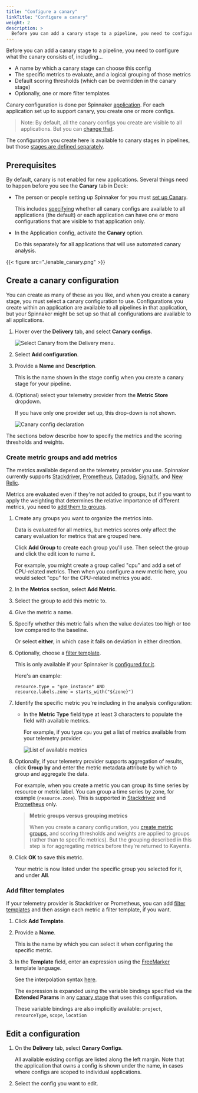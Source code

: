 ```yaml
---
title: "Configure a canary"
linkTitle: "Configure a canary"
weight: 2
description: >
  Before you can add a canary stage to a pipeline, you need to configure what the canary consists of.
---
```



Before you can add a canary stage to a pipeline, you need to configure what the
canary consists of, including...

* A name by which a canary stage can choose this config
* The specific metrics to evaluate, and a logical grouping of those metrics
* Default scoring thresholds (which can be overridden in the
canary stage)
* Optionally, one or more filter templates

Canary configuration is done per Spinnaker
[application](/concepts/#application). For each
application set up to support canary, you create one or more configs.

> Note: By default, all the canary configs you create are visible to all
applications. But you can [change
that](/setup/canary/#specify-the-scope-of-canary-configs).

The configuration you create here is available to canary stages in pipelines,
but those [stages are defined separately](/docs/v1/guides/user/canary/stage/).


## Prerequisites

By default, canary is not enabled for new applications. Several things need to
happen before you see the __Canary__ tab in Deck:

* The person or people setting up Spinnaker for you must [set up
Canary](/setup/canary/).

  This includes [specifying](/setup/canary/#specify-the-scope-of-canary-configs)
  whether all canary configs are available to all applications (the default) or
  each application can have one or more configurations that are visible to that
  application only.

* In the Application config, activate the __Canary__ option.

  Do this separately for all applications that will use automated canary
  analysis.

{{< figure src="./enable_canary.png" >}}

## Create a canary configuration

You can create as many of these as you like, and when you create a canary stage,
you must select a canary configuration to use. Configurations you create within an
application are available to all pipelines in that application, but your
Spinnaker might be set up so that all configurations are available to all
applications.

1. Hover over the __Delivery__ tab, and select __Canary configs__.

   ![Select __Canary__ from the __Delivery__ menu.](/docs/v1/guides/user/canary/config/delivery_menu_canary.png)
1. Select __Add configuration__.

1. Provide a __Name__ and __Description__.

   This is the name shown in the stage config when you create a canary stage for
   your pipeline.

1. (Optional) select your telemetry provider from the __Metric Store__ dropdown.

   If you have only one provider set up, this drop-down is not shown.

   ![Canary config declaration](/docs/v1/guides/user/canary/config/canary_config_create.png)

The sections below describe how to specify the metrics and the scoring thresholds
and weights.

### Create metric groups and add metrics

The metrics available depend on the telemetry provider you use. Spinnaker
currently supports [Stackdriver](https://cloud.google.com/Stackdriver/),
[Prometheus](https://Prometheus.io), [Datadog](https://www.datadoghq.com), 
[Signalfx](https://docs.signalfx.com), and [New Relic](https://docs.newrelic.com/).

Metrics are evaluated even if they're not added to groups, but if you want to
apply the weighting that determines the relative importance of different metrics,
you need to [add them to groups](#create-metric-groups-and-add-metrics).

1. Create any groups you want to organize the metrics into.

   Data is evaluated for all metrics, but metrics scores only affect the canary
   evaluation for metrics that are grouped here.

   Click __Add Group__ to create each group you'll use. Then select the group
   and click the edit icon to name it.

   For example, you might create a group called "cpu" and add a set of
   CPU-related metrics. Then when you configure a new metric here, you would
   select "cpu" for the CPU-related metrics you add.

1. In the __Metrics__ section, select __Add Metric__.

1. Select the group to add this metric to.

1. Give the metric a name.

1. Specify whether this metric fails when the value deviates too high or too low
compared to the baseline.

   Or select __either__, in which case it fails on deviation in either direction.

1. Optionally, choose a [filter
template](/docs/v1/guides/user/canary/config/filter_templates/).

   This is only available  if your Spinnaker is
   [configured for it](https://www.spinnaker.io/reference/halyard/commands/#hal-config-canary-edit).

   Here's an example:

   ```
   resource.type = "gce_instance" AND
   resource.labels.zone = starts_with("${zone}")
   ```

1. Identify the specific metric you're including in the analysis configuration:

   * In the __Metric Type__ field type at least 3 characters to populate the
   field with available metrics.

     For example, if you type `cpu` you get a list of metrics available from
     your telemetry provider.

     ![List of available metrics](/docs/v1/guides/user/canary/config/metric_type_list_cpu.png)

1. Optionally, if your telemetry provider supports aggregation of results, click
__Group by__ and enter the metric metadata attribute by which to group and
aggregate the data.

   For example, when you create a metric you can group its time series by
   resource or metric label. You can group a time series by zone, for example
   (`resource.zone`).  This is supported in
   [Stackdriver](https://cloud.google.com/monitoring/charts/metrics-selector#groupby-option)
   and [Prometheus]() only.

   > __Metric groups versus grouping metrics__
   >
   > When you create a canary configuration, you [create metric
   > groups](/docs/v1/guides/user/canary/config/#create-metric-groups-and-add-metrics),
   > and scoring thresholds and weights are applied to groups (rather than to
   > specific metrics). But the grouping described in this step is for
   aggregating metrics before they're returned to Kayenta.

1. Click __OK__ to save this metric.

   Your metric is now listed under the specific group you selected for it, and
   under __All__.

### Add filter templates

If your telemetry provider is Stackdriver or Prometheus, you can add [filter
templates](/docs/v1/guides/user/canary/config/filter_templates/) and then assign each
metric a filter template, if you want.

1. Click __Add Template__.

1. Provide a __Name__.

   This is the name by which you can select it when configuring the specific
   metric.

1. In the __Template__ field, enter an expression using the [FreeMarker](https://freemarker.apache.org/)
   template language.

   See the interpolation syntax [here](https://freemarker.apache.org/docs/dgui_quickstart_template.html).

   The expression is expanded using the variable bindings specified via the __Extended
   Params__ in any [canary
   stage](/docs/v1/guides/user/canary/stage/#define-the-canary-stage) that uses this
   configuration.

   These variable bindings are also implicitly available: `project`, `resourceType`, `scope`, `location`


## Edit a configuration

1. On the __Delivery__ tab, select __Canary Configs__.

   All available existing configs are listed along the left margin. Note that
   the application that owns a config is shown under the name, in cases where
   configs are scoped to individual applications.

2. Select the config you want to edit.
